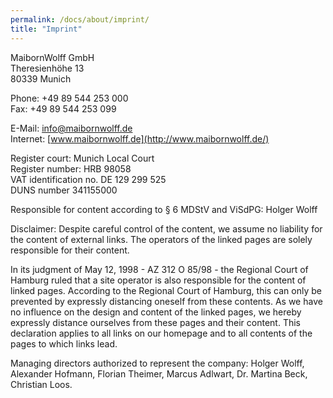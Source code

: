 ```yaml
---
permalink: /docs/about/imprint/
title: "Imprint"
---
```


MaibornWolff GmbH \
Theresienhöhe 13 \
80339 Munich

Phone: +49 89 544 253 000 \
Fax: +49 89 544 253 099

E-Mail: [info@maibornwolff.de](mailto:info@maibornwolff.de) \
Internet: [www.maibornwolff.de](http://www.maibornwolff.de/)

Register court: Munich Local Court \
Register number: HRB 98058 \
VAT identification no. DE 129 299 525 \
DUNS number 341155000

Responsible for content according to § 6 MDStV and ViSdPG: Holger Wolff

Disclaimer: Despite careful control of the content, we assume no liability for the content of external links. The operators of the linked
pages are solely responsible for their content.

In its judgment of May 12, 1998 - AZ 312 O 85/98 - the Regional Court of Hamburg ruled that a site operator is also responsible for the
content of linked pages. According to the Regional Court of Hamburg, this can only be prevented by expressly distancing oneself from these
contents. As we have no influence on the design and content of the linked pages, we hereby expressly distance ourselves from these pages and
their content. This declaration applies to all links on our homepage and to all contents of the pages to which links lead.

Managing directors authorized to represent the company: Holger Wolff, Alexander Hofmann, Florian Theimer, Marcus Adlwart, Dr. Martina Beck,
Christian Loos.

